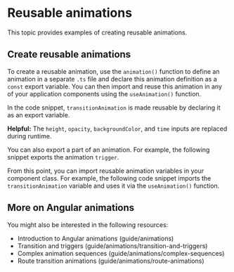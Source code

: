 # Reusable animations

This topic provides examples of creating reusable animations.

## Create reusable animations

To create a reusable animation, use the `animation()` function to define an animation in a separate `.ts` file and declare this animation definition as a `const` export variable. You can then import and reuse this animation in any of your application components using the `useAnimation()` function.

In the code snippet, `transitionAnimation` is made reusable by declaring it as an export variable.

**Helpful:** The `height`, `opacity`, `backgroundColor`, and `time` inputs are replaced during runtime.

You can also export a part of an animation. For example, the following snippet exports the animation `trigger`.

From this point, you can import reusable animation variables in your component class. For example, the following code snippet imports the `transitionAnimation` variable and uses it via the `useAnimation()` function.

## More on Angular animations

You might also be interested in the following resources:

- Introduction to Angular animations (guide/animations)
- Transition and triggers (guide/animations/transition-and-triggers)
- Complex animation sequences (guide/animations/complex-sequences)
- Route transition animations (guide/animations/route-animations)